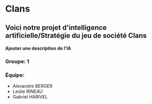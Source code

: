 # **Clans**

## Voici notre projet d'intelligence artificielle/Stratégie du jeu de société Clans

#### Ajouter une description de l'IA

### Groupe: 1
### Équipe: 
- Alexandre BERGER
- Leslie RINEAU
- Gabriel HARIVEL
